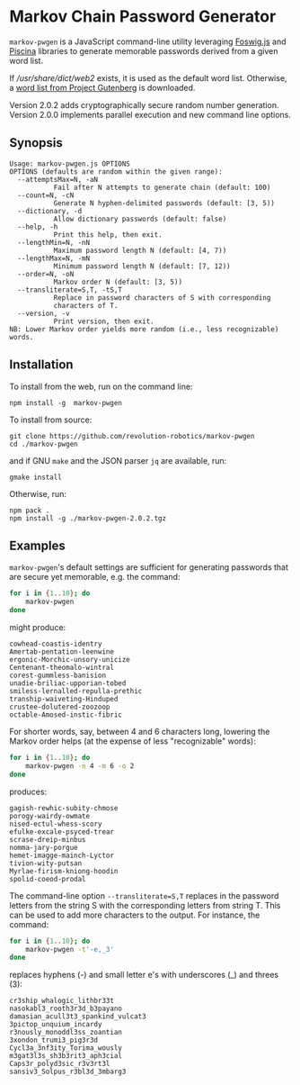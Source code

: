 # Markov Chain Password Generator

`markov-pwgen` is a JavaScript command-line utility leveraging
[Foswig.js](https://github.com/mrsharpoblunto/foswig.js/)
and
[Piscina](https://github.com/piscinajs/piscina)
libraries to generate memorable passwords derived from a given word
list.

If _/usr/share/dict/web2_ exists, it is used as the default word list.
Otherwise, a
[word list from Project Gutenberg](https://www.gutenberg.org/files/3201/files/SINGLE.TXT)
is downloaded.

Version 2.0.2 adds cryptographically secure random number generation.
Version 2.0.0 implements parallel execution and new command line options.

## Synopsis

```
Usage: markov-pwgen.js OPTIONS
OPTIONS (defaults are random within the given range):
  --attemptsMax=N, -aN
           Fail after N attempts to generate chain (default: 100)
  --count=N, -cN
           Generate N hyphen-delimited passwords (default: [3, 5))
  --dictionary, -d
           Allow dictionary passwords (default: false)
  --help, -h
           Print this help, then exit.
  --lengthMin=N, -nN
           Maximum password length N (default: [4, 7))
  --lengthMax=N, -mN
           Minimum password length N (default: [7, 12))
  --order=N, -oN
           Markov order N (default: [3, 5))
  --transliterate=S,T, -tS,T
           Replace in password characters of S with corresponding
           characters of T.
  --version, -v
           Print version, then exit.
NB: Lower Markov order yields more random (i.e., less recognizable) words.
```

## Installation

To install from the web, run on the command line:

```
npm install -g  markov-pwgen
```

To install from source:

```
git clone https://github.com/revolution-robotics/markov-pwgen
cd ./markov-pwgen
```

and if GNU `make` and the JSON parser `jq` are
available, run:

```
gmake install
```

Otherwise, run:

```
npm pack .
npm install -g ./markov-pwgen-2.0.2.tgz
```

## Examples

`markov-pwgen`'s default settings are sufficient for generating
passwords that are secure yet memorable, e.g. the command:

```bash
for i in {1..10}; do
    markov-pwgen
done
```

might produce:

```
cowhead-coastis-identry
Amertab-pentation-leenwine
ergonic-Morchic-unsory-unicize
Centenant-theomalo-wintral
corest-gummless-banision
unadie-briliac-upporian-tobed
smiless-lernalled-repulla-prethic
tranship-waiveting-Hinduped
crustee-dolutered-zoozoop
octable-Amosed-instic-fibric
```

For shorter words, say, between 4 and 6 characters long, lowering the
Markov order helps (at the expense of less "recognizable" words):

```bash
for i in {1..10}; do
    markov-pwgen -n 4 -m 6 -o 2
done
```

produces:

```
gagish-rewhic-subity-chmose
porogy-wairdy-owmate
nised-ectul-whess-scory
efulke-excale-psyced-trear
scrase-dreip-minbus
nomma-jary-porgue
hemet-imagge-mainch-Lyctor
tivion-wity-putsan
Myrlae-firism-kniong-hoodin
spolid-coeod-prodal
```

The command-line option `--transliterate=S,T` replaces in the
password letters from the string S with the corresponding
letters from string T. This can be used to add more characters to the
output.  For instance, the command:

```bash
for i in {1..10}; do
    markov-pwgen -t'-e,_3'
done
```

replaces hyphens (-) and small letter e's with underscores (_) and
threes (3):

```
cr3ship_whalogic_lithbr33t
nasokabl3_rooth3r3d_b3payano
damasian_acull3t3_spankind_vulcat3
3pictop_unquium_incardy
r3nously_monoddl3ss_zoantian
3xondon_trumi3_pig3r3d
Cycl3a_3nf3ity_Torima_wously
m3gat3l3s_sh3b3rit3_aph3cial
Caps3r_polyd3sic_r3v3rt3l
sansiv3_Solpus_r3bl3d_3mbarg3
```
